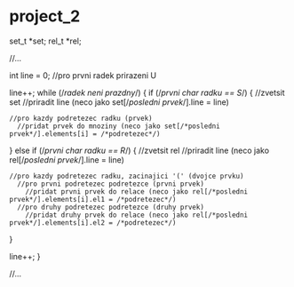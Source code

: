 # project_2

set_t *set;
rel_t *rel;

//...

int line = 0;
//pro prvni radek prirazeni U

line++;
while (/*radek neni prazdny*/)
{
  if (/*prvni char radku == S*/)
  {
    //zvetsit set
    //priradit line (neco jako set[/*posledni prvek*/].line = line)
    
    //pro kazdy podretezec radku (prvek)
      //pridat prvek do mnoziny (neco jako set[/*posledni prvek*/].elements[i] = /*podretezec*/)
  }
  else if (/*prvni char radku == R*/)
  {
    //zvetsit rel
    //priradit line (neco jako rel[/*posledni prvek*/].line = line)
    
    //pro kazdy podretezec radku, zacinajici '(' (dvojce prvku)
      //pro prvni podretezec podretezce (prvni prvek)
        //pridat prvni prvek do relace (neco jako rel[/*posledni prvek*/].elements[i].el1 = /*podretezec*/)
      //pro druhy podretezec podretezce (druhy prvek)
        //pridat druhy prvek do relace (neco jako rel[/*posledni prvek*/].elements[i].el2 = /*podretezec*/)
  }

  line++;
}

//...
